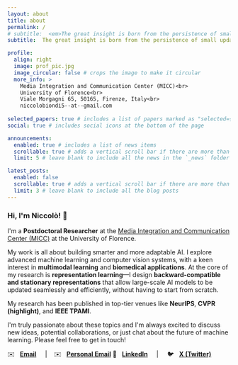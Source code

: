 ```yaml
---
layout: about
title: about
permalink: /
# subtitle:  <em>The great insight is born from the persistence of small updates.</em>
subtitle:  The great insight is born from the persistence of small updates.

profile:
  align: right
  image: prof_pic.jpg
  image_circular: false # crops the image to make it circular
  more_info: >
    Media Integration and Communication Center (MICC)<br>
    University of Florence<br>
    Viale Morgagni 65, 50165, Firenze, Italy<br>
    niccolobiondi5--at--gmail.com
    
selected_papers: true # includes a list of papers marked as "selected={true}"
social: true # includes social icons at the bottom of the page

announcements:
  enabled: true # includes a list of news items
  scrollable: true # adds a vertical scroll bar if there are more than 3 news items
  limit: 5 # leave blank to include all the news in the `_news` folder

latest_posts:
  enabled: false
  scrollable: true # adds a vertical scroll bar if there are more than 3 new posts items
  limit: 3 # leave blank to include all the blog posts
---
```



### **Hi, I'm Niccolò\!** 👋

I'm a **Postdoctoral Researcher** at the [Media Integration and Communication Center (MICC)](http://www.micc.unifi.it/) at the University of Florence.

My work is all about building smarter and more adaptable AI. I explore advanced machine learning and computer vision systems, with a keen interest in **multimodal learning** and **biomedical applications**. At the core of my research is **representation learning**—I design **backward-compatible and stationary representations** that allow large-scale AI models to be updated seamlessly and efficiently, without having to start from scratch.

My research has been published in top-tier venues like **NeurIPS**, **CVPR (highlight)**, and **IEEE TPAMI**.

I'm truly passionate about these topics and I'm always excited to discuss new ideas, potential collaborations, or just chat about the future of machine learning. Please feel free to get in touch\!


✉️   [**Email**](mailto:niccolo.biondi@unifi.it)     |    ✉️   [**Personal Email**](mailto:niccolobiondi5@gmail.com) 
💼   [**LinkedIn**](https://www.linkedin.com/in/niccolò-biondi-6904bb182/)     |     🐦   [**X (Twitter)**](hhttps://x.com/NiccoBio)
